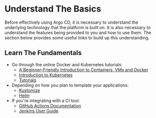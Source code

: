 # Understand The Basics

Before effectively using Argo CD, it is necessary to understand the underlying technology that the platform is built on. It is also necessary to understand the features being provided to you and how to use them. The section below provides some useful links to build up this understanding.
 
## Learn The Fundamentals

* Go through the online Docker and Kubernetes tutorials:
	* [A Beginner-Friendly Introduction to Containers, VMs and Docker](https://medium.freecodecamp.org/a-beginner-friendly-introduction-to-containers-vms-and-docker-79a9e3e119b)
	* [Introduction to Kubernetes](https://www.edx.org/course/introduction-to-kubernetes)
	* [Tutorials](https://kubernetes.io/docs/tutorials/)
* Depending on how you plan to template your applications:
    * [Kustomize](https://kustomize.io) 
    * [Helm](https://helm.sh)
* If you're integrating with a CI tool:
	* [GitHub Actions Documentation](https://docs.github.com/en/actions)
	* [Jenkins User Guide](https://www.jenkins.io/doc/book/)

